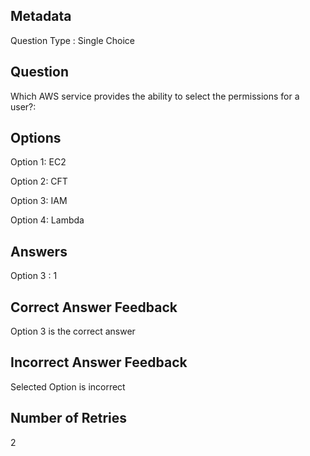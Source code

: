 ## Metadata
Question Type : Single Choice

## Question
Which AWS service provides the ability to select the permissions for a user?:

## Options
Option 1: EC2

Option 2: CFT

Option 3: IAM

Option 4: Lambda

## Answers
Option 3 : 1

## Correct Answer Feedback
Option 3 is the correct answer

## Incorrect Answer Feedback
Selected Option is incorrect

## Number of Retries
2